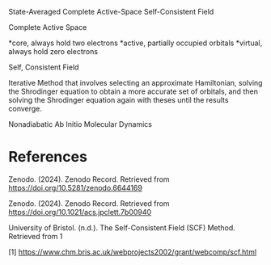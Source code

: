 State-Averaged Complete Active-Space Self-Consistent Field

Complete Active Space

\*core, always hold two electrons
\*active, partially occupied orbitals
\*virtual, always hold zero electrons

Self, Consistent Field

Iterative Method that involves selecting an approximate Hamiltonian, solving the Shrodinger equation to obtain a more accurate set of orbitals, and then solving the Shrodinger equation again with theses until the results converge.

Nonadiabatic Ab Initio Molecular Dynamics

# References

Zenodo. (2024). Zenodo Record. Retrieved from https://doi.org/10.5281/zenodo.6644169

Zenodo. (2024). Zenodo Record. Retrieved from https://doi.org/10.1021/acs.jpclett.7b00940

University of Bristol. (n.d.). The Self-Consistent Field (SCF) Method. Retrieved from 1

[1] https://www.chm.bris.ac.uk/webprojects2002/grant/webcomp/scf.html
